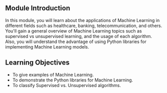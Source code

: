 ## Module Introduction

In this module, you will learn about the applications of Machine Learning in different fields such as healthcare, banking, telecommunication, and others. You'll gain a general overview of Machine Learning topics such as supervised vs unsupervised learning, and the usage of each algorithm. Also, you will understand the advantage of using Python libraries for implementing Machine Learning models.

## Learning Objectives

* To give examples of Machine Learning.
* To demonstrate the Python libraries for Machine Learning.
* To classify Supervised vs. Unsupervised algorithms.

